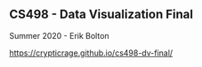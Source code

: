 ## CS498 - Data Visualization Final
Summer 2020 - Erik Bolton

https://crypticrage.github.io/cs498-dv-final/
